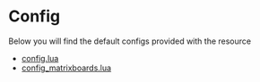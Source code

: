 # Config

Below you will find the default configs provided with the resource

- [config.lua](Default-Config.md)
- [config_matrixboards.lua](Default-Matrix-Config.md)